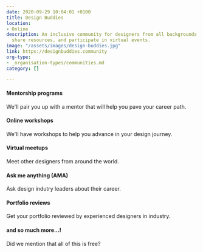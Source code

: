```yaml
---
date: 2020-09-29 10:04:01 +0100
title: Design Buddies
location:
- Online
description: An inclusive community for designers from all backgrounds to connect,
  share resources, and participate in virtual events.
image: "/assets/images/design-buddies.jpg"
link: https://designbuddies.community
org-type:
- _organisation-types/communities.md
category: []

---
```

#### Mentorship programs

We'll pair you up with a mentor that will help you pave your career path.

#### Online workshops

We'll have workshops to help you advance in your design journey.

#### Virtual meetups

Meet other designers from around the world.

#### Ask me anything (AMA)

Ask design indutry leaders about their career.

#### Portfolio reviews

Get your portfolio reviewed by experienced designers in industry.

#### and so much more...!

Did we mention that all of this is free?